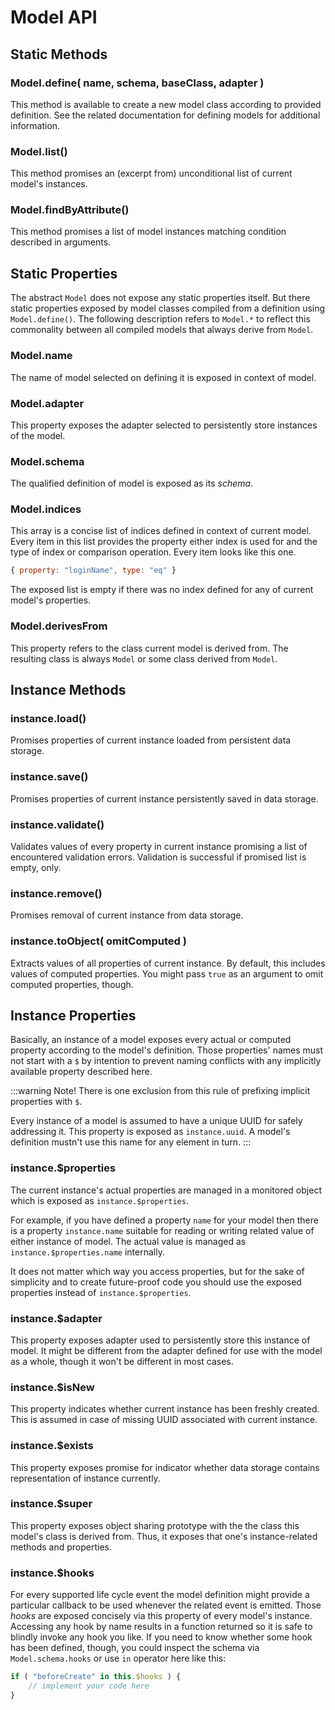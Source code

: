 # Model API

## Static Methods

### Model.define( name, schema, baseClass, adapter )

This method is available to create a new model class according to provided definition. See the related documentation for defining models for additional information.

### Model.list()

This method promises an (excerpt from) unconditional list of current model's instances.

### Model.findByAttribute()

This method promises a list of model instances matching condition described in arguments.


## Static Properties

The abstract `Model` does not expose any static properties itself. But there static properties exposed by model classes compiled from a definition using `Model.define()`. The following description refers to `Model.*` to reflect this commonality between all compiled models that always derive from `Model`.
 
### Model.name

The name of model selected on defining it is exposed in context of model.

### Model.adapter

This property exposes the adapter selected to persistently store instances of the model.

### Model.schema

The qualified definition of model is exposed as its _schema_.

### Model.indices

This array is a concise list of indices defined in context of current model. Every item in this list provides the property either index is used for and the type of index or comparison operation. Every item looks like this one.

```javascript
{ property: "loginName", type: "eq" }
```

The exposed list is empty if there was no index defined for any of current model's properties.


### Model.derivesFrom

This property refers to the class current model is derived from. The resulting class is always `Model` or some class derived from `Model`.


## Instance Methods

### instance.load()

Promises properties of current instance loaded from persistent data storage.

### instance.save()

Promises properties of current instance persistently saved in data storage.

### instance.validate()

Validates values of every property in current instance promising a list of encountered validation errors. Validation is successful if promised list is empty, only.

### instance.remove()

Promises removal of current instance from data storage.

### instance.toObject( omitComputed )

Extracts values of all properties of current instance. By default, this includes values of computed properties. You might pass `true` as an argument to omit computed properties, though.


## Instance Properties

Basically, an instance of a model exposes every actual or computed property according to the model's definition. Those properties' names must not start with a `$` by intention to prevent naming conflicts with any implicitly available property described here.

:::warning Note!
There is one exclusion from this rule of prefixing implicit properties with `$`.

Every instance of a model is assumed to have a unique UUID for safely addressing it. This property is exposed as `instance.uuid`. A model's definition mustn't use this name for any element in turn.
:::

### instance.$properties

The current instance's actual properties are managed in a monitored object which is exposed as `instance.$properties`. 

For example, if you have defined a property `name` for your model then there is a property `instance.name` suitable for reading or writing related value of either instance of model. The actual value is managed as `instance.$properties.name` internally.

It does not matter which way you access properties, but for the sake of simplicity and to create future-proof code you should use the exposed properties instead of `instance.$properties`.

### instance.$adapter

This property exposes adapter used to persistently store this instance of model. It might be different from the adapter defined for use with the model as a whole, though it won't be different in most cases.

### instance.$isNew

This property indicates whether current instance has been freshly created. This is assumed in case of missing UUID associated with current instance.

### instance.$exists

This property exposes promise for indicator whether data storage contains representation of instance currently.

### instance.$super

This property exposes object sharing prototype with the the class this model's class is derived from. Thus, it exposes that one's instance-related methods and properties.

### instance.$hooks

For every supported life cycle event the model definition might provide a particular callback to be used whenever the related event is emitted. Those _hooks_ are exposed concisely via this property of every model's instance. Accessing any hook by name results in a function returned so it is safe to blindly invoke any hook you like. If you need to know whether some hook has been defined, though, you could inspect the schema via `Model.schema.hooks` or use `in` operator here like this:

```javascript
if ( "beforeCreate" in this.$hooks ) {
	// implement your code here
}
``` 
